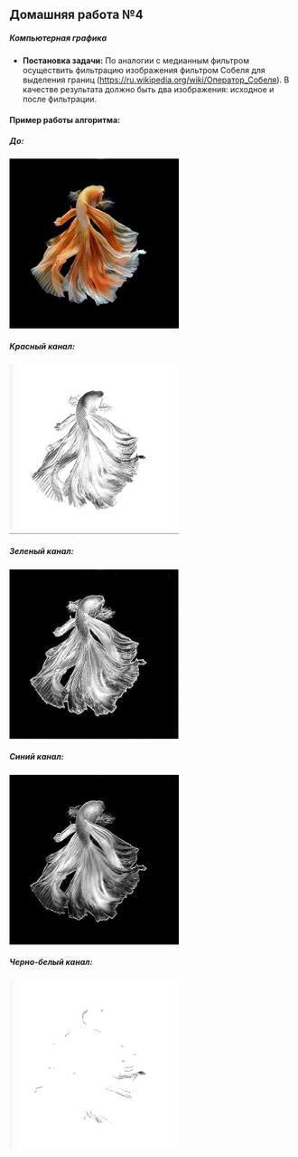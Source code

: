 ## Домашняя работа №4
##### Компьютерная графика

- **Постановка задачи:**
По аналогии с медианным фильтром осуществить фильтрацию изображения фильтром Собеля для выделения границ (https://ru.wikipedia.org/wiki/Оператор_Собеля). 
В качестве результата должно быть два изображения: исходное и после фильтрации. 

#### Пример работы алгоритма:

##### До:
<img  alt="Изображение до фильтрации:" src="https://github.com/Aksiniya/3k-5s-CG/blob/master/homework/4/before.jpg" width="300" height="300"/>

##### Красный канал:
<img  alt="Изображение после фильтрации (red):" src="https://github.com/Aksiniya/3k-5s-CG/blob/master/homework/4/after_RED.jpeg" width="300" height="300"/>

##### Зеленый канал:
<img  alt="Изображение после фильтрации (green):" src="https://github.com/Aksiniya/3k-5s-CG/blob/master/homework/4/after_GREEN.jpeg" width="300" height="300"/>

##### Синий канал:
<img  alt="Изображение после фильтрации (blue):" src="https://github.com/Aksiniya/3k-5s-CG/blob/master/homework/4/after_BLUE.jpeg" width="300" height="300"/>

##### Черно-белый канал:
<img  alt="Изображение после фильтрации (wb):" src="https://github.com/Aksiniya/3k-5s-CG/blob/master/homework/4/after_WB.jpeg" width="300" height="300"/>
